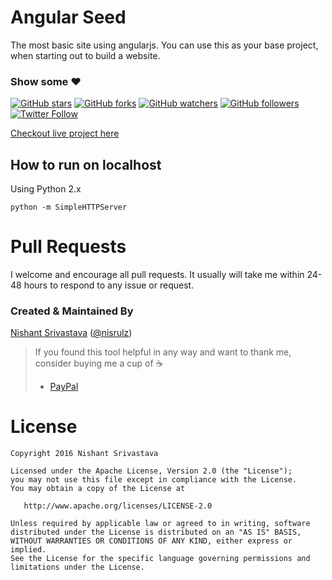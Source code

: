 # Angular Seed
The most basic site using angularjs. You can use this as your base project, when starting out to build a website.

### Show some :heart:
[![GitHub stars](https://img.shields.io/github/stars/nisrulz/angular-seed.svg?style=social&label=Star)](https://github.com/nisrulz/angular-seed) [![GitHub forks](https://img.shields.io/github/forks/nisrulz/angular-seed.svg?style=social&label=Fork)](https://github.com/nisrulz/angular-seed/fork) [![GitHub watchers](https://img.shields.io/github/watchers/nisrulz/angular-seed.svg?style=social&label=Watch)](https://github.com/nisrulz/angular-seed) [![GitHub followers](https://img.shields.io/github/followers/nisrulz.svg?style=social&label=Follow)](https://github.com/nisrulz/angular-seed)  
[![Twitter Follow](https://img.shields.io/twitter/follow/nisrulz.svg?style=social)](https://twitter.com/nisrulz)

[Checkout live project here](https://angular-seed-d802a.firebaseapp.com)

How to run on localhost
-----------------------

Using Python 2.x
```
python -m SimpleHTTPServer
```

# Pull Requests
I welcome and encourage all pull requests. It usually will take me within 24-48 hours to respond to any issue or request.


### Created & Maintained By
[Nishant Srivastava](https://github.com/nisrulz) ([@nisrulz](https://www.twitter.com/nisrulz))

> If you found this tool helpful in any way and want to thank me, consider buying me a cup of :coffee:
>  + [PayPal](https://www.paypal.me/nisrulz/5usd)




License
=======

    Copyright 2016 Nishant Srivastava

    Licensed under the Apache License, Version 2.0 (the "License");
    you may not use this file except in compliance with the License.
    You may obtain a copy of the License at

       http://www.apache.org/licenses/LICENSE-2.0

    Unless required by applicable law or agreed to in writing, software
    distributed under the License is distributed on an "AS IS" BASIS,
    WITHOUT WARRANTIES OR CONDITIONS OF ANY KIND, either express or implied.
    See the License for the specific language governing permissions and
    limitations under the License.
